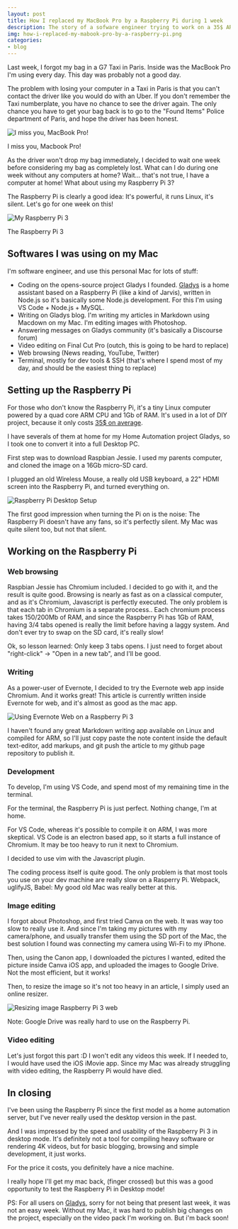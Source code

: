 ```yaml
---
layout: post
title: How I replaced my MacBook Pro by a Raspberry Pi during 1 week
description: The story of a sofware engineer trying to work on a 35$ ARM machine
img: how-i-replaced-my-mabook-pro-by-a-raspberry-pi.png
categories:
- blog
---
```


Last week, I forgot my bag in a G7 Taxi in Paris. Inside was the MacBook Pro I'm using every day. This day was probably not a good day.

The problem with losing your computer in a Taxi in Paris is that you can't contact the driver like you would do with an Uber. If you don't remember the Taxi numberplate, you have no chance to see the driver again. The only chance you have to get your bag back is to go to the "Found Items" Police department of Paris, and hope the driver has been honest.

![I miss you, MacBook Pro!](/assets/img/2017-07-03-how-i-replaced-my-macbook-pro-by-a-raspberry-pi/my_good_old_macbook_pro.jpeg)

I miss you, Macbook Pro!

As the driver won't drop my bag immediately, I decided to wait one week before considering my bag as completely lost. What can I do during one week without any computers at home?
Wait... that's not true, I have a computer at home! What about using my Raspberry Pi 3?

The Raspberry Pi is clearly a good idea: It's powerful, it runs Linux, it's silent.  Let's go for one week on this!

![My Raspberry Pi 3](/assets/img/how-i-replaced-my-mabook-pro-by-a-raspberry-pi.png)

The Raspberry Pi 3

## Softwares I was using on my Mac

I'm software engineer, and use this personal Mac for lots of stuff:

- Coding on the opens-source project Gladys I founded. [Gladys](https://gladysproject.com) is a home assistant based on a Raspberry Pi (like a kind of Jarvis), written in Node.js so it's basically some Node.js development. For this I'm using VS Code + Node.js + MySQL.
- Writing on Gladys blog. I'm writing my articles in Markdown using Macdown on my Mac. I'm editing images with Photoshop.
- Answering messages on Gladys community (it's basically a Discourse forum)
- Video editing on Final Cut Pro (outch, this is going to be hard to replace)
- Web browsing (News reading, YouTube, Twitter)
- Terminal, mostly for dev tools & SSH (that's where I spend most of my day, and should be the easiest thing to replace)

## Setting up the Raspberry Pi

For those who don't know the Raspberry Pi, it's a tiny Linux computer powered by a quad core ARM CPU and 1Gb of RAM. It's used in a lot of DIY project, because it only costs [35$ on average](https://www.amazon.com/gp/product/B01C6Q2GSY/ref=as_li_qf_sp_asin_il_tl?ie=UTF8&tag=gladproj-20&camp=1789&creative=9325&linkCode=as2&creativeASIN=B01C6Q2GSY&linkId=0837cd1b3cc2b715934805ef5eb11723).

I have severals of them at home for my Home Automation project Gladys, so I took one to convert it into a full Desktop PC.

First step was to download Raspbian Jessie. I used my parents computer, and cloned the image on a 16Gb micro-SD card.

I plugged an old Wireless Mouse, a really old USB keyboard, a 22" HDMI screen into the Raspberry Pi, and turned everything on.

![Raspberry Pi Desktop Setup](/assets/img/2017-07-03-how-i-replaced-my-macbook-pro-by-a-raspberry-pi/desktop_setup.jpeg)

The first good impression when turning the Pi on is the noise: The Raspberry Pi doesn't have any fans, so it's perfectly silent. My Mac was quite silent too, but not that silent.

## Working on the Raspberry Pi

### Web browsing

Raspbian Jessie has Chromium included. I decided to go with it, and the result is quite good. Browsing is nearly as fast as on a classical computer, and as it's Chromium, Javascript is perfectly executed. The only problem is that each tab in Chromium is a separate process.. Each chromium process takes 150/200Mb of RAM, and since the Raspberry Pi has 1Gb of RAM, having 3/4 tabs opened is really the limit before having a laggy system. And don't ever try to swap on the SD card, it's really slow!

Ok, so lesson learned: Only keep 3 tabs opens. I just need to forget about "right-click" -> "Open in a new tab", and I'll be good.

### Writing

As a power-user of Evernote, I decided to try the Evernote web app inside Chromium. And it works great! This article is currently written inside Evernote for web, and it's almost as good as the mac app.

![Using Evernote Web on a Raspberry Pi 3](/assets/img/2017-07-03-how-i-replaced-my-macbook-pro-by-a-raspberry-pi/evernote_web_raspberry_pi.png)

I haven't found any great Markdown writing app available on Linux and compiled for ARM, so I'll just copy paste the note content inside the default text-editor, add markups, and git push the article to my github page repository to publish it.

### Development

To develop, I'm using VS Code, and spend most of my remaining time in the terminal.

For the terminal, the Raspberry Pi is just perfect. Nothing change, I'm at home.

For VS Code, whereas it's possible to compile it on ARM, I was more skeptical. VS Code is an electron based app, so it starts a full instance of Chromium. It may be too heavy to run it next to Chromium.

I decided to use vim with the Javascript plugin.

The coding process itself is quite good. The only problem is that most tools you use on your dev machine are really slow on a Rasperry Pi. Webpack, uglifyJS, Babel: My good old Mac was really better at this.

### Image editing

I forgot about Photoshop, and first tried Canva on the web. It was way too slow to really use it. And since I'm taking my pictures with my camera/phone, and usually transfer them using the SD port of the Mac, the best solution I found was connecting my camera using Wi-Fi to my iPhone.

Then, using the Canon app, I downloaded the pictures I wanted, edited the picture inside Canva iOS app, and uploaded the images to Google Drive. Not the most efficient, but it works!

Then, to resize the image so it's not too heavy in an article, I simply used an online resizer.

![Resizing image Raspberry Pi 3 web](/assets/img/2017-07-03-how-i-replaced-my-macbook-pro-by-a-raspberry-pi/resize_image_min.png)


Note: Google Drive was really hard to use on the Raspberry Pi.

### Video editing

Let's just forgot this part :D
I won't edit any videos this week.
If I needed to, I would have used the iOS iMovie app. Since my Mac was already struggling with video editing, the Raspberry Pi would have died.

## In closing

I've been using the Raspberry Pi since the first model as a home automation server, but I've never really used the desktop version in the past.

And I was impressed by the speed and usability of the Raspberry Pi 3 in desktop mode. It's definitely not a tool for compiling heavy software or rendering 4K videos, but for basic blogging, browsing and simple development, it just works.

For the price it costs, you definitely have a nice machine.

I really hope I'll get my mac back, (finger crossed) but this was a good opportunity to test the Raspberry Pi in Desktop mode!

PS: For all users on [Gladys](https://gladysproject.com), sorry for not being that present last week, it was not an easy week. Without my Mac, it was hard to publish big changes on the project, especially on the video pack I'm working on. But i'm back soon!



